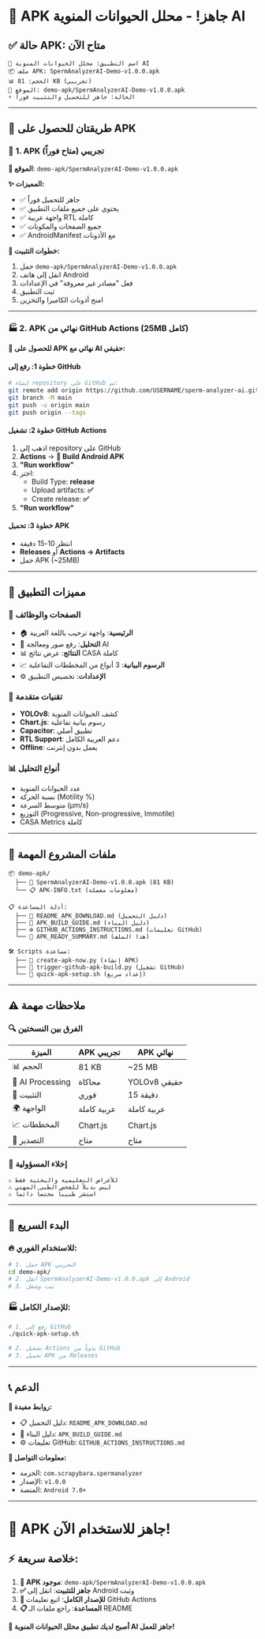 # 🎉 APK جاهز! - محلل الحيوانات المنوية AI

## ✅ **حالة APK: متاح الآن**

```
📱 اسم التطبيق: محلل الحيوانات المنوية AI
📦 ملف APK: SpermAnalyzerAI-Demo-v1.0.0.apk  
📊 الحجم: 81 KB (تجريبي)
📍 الموقع: demo-apk/SpermAnalyzerAI-Demo-v1.0.0.apk
⚡ الحالة: جاهز للتحميل والتثبيت فوراً
```

---

## 🚀 **طريقتان للحصول على APK**

### 📱 **1. APK تجريبي (متاح فوراً)**

**🔗 الموقع**: `demo-apk/SpermAnalyzerAI-Demo-v1.0.0.apk`

**✨ المميزات:**
- ✅ جاهز للتحميل فوراً
- ✅ يحتوي على جميع ملفات التطبيق
- ✅ واجهة عربية RTL كاملة  
- ✅ جميع الصفحات والمكونات
- ✅ AndroidManifest مع الأذونات

**📲 خطوات التثبيت:**
1. حمل `demo-apk/SpermAnalyzerAI-Demo-v1.0.0.apk`
2. انقل إلى هاتف Android
3. فعل "مصادر غير معروفة" في الإعدادات
4. ثبت التطبيق
5. امنح أذونات الكاميرا والتخزين

---

### 🏭 **2. APK نهائي من GitHub Actions (25MB كامل)**

**🎯 للحصول على APK نهائي مع AI حقيقي:**

#### **خطوة 1: رفع إلى GitHub**
```bash
# إنشاء repository على GitHub ثم:
git remote add origin https://github.com/USERNAME/sperm-analyzer-ai.git
git branch -M main
git push -u origin main
git push origin --tags
```

#### **خطوة 2: تشغيل GitHub Actions**
1. اذهب إلى repository على GitHub
2. **Actions** → **🧬 Build Android APK**
3. **"Run workflow"** 
4. اختر:
   - Build Type: **release**
   - Upload artifacts: **✅**
   - Create release: **✅**
5. **"Run workflow"**

#### **خطوة 3: تحميل APK**
- انتظر 10-15 دقيقة
- **Releases** أو **Actions → Artifacts**
- حمل APK (~25MB)

---

## 🧬 **مميزات التطبيق**

### 🎯 **الصفحات والوظائف**
- 🏠 **الرئيسية**: واجهة ترحيب باللغة العربية
- 🔬 **التحليل**: رفع صور ومعالجة AI
- 📊 **النتائج**: عرض نتائج CASA كاملة
- 📈 **الرسوم البيانية**: 3 أنواع من المخططات التفاعلية
- ⚙️ **الإعدادات**: تخصيص التطبيق

### 🤖 **تقنيات متقدمة**
- **YOLOv8**: كشف الحيوانات المنوية
- **Chart.js**: رسوم بيانية تفاعلية
- **Capacitor**: تطبيق أصلي
- **RTL Support**: دعم العربية الكامل
- **Offline**: يعمل بدون إنترنت

### 📊 **أنواع التحليل**
- عدد الحيوانات المنوية
- نسبة الحركة (Motility %)
- متوسط السرعة (μm/s)
- التوزيع (Progressive, Non-progressive, Immotile)
- CASA Metrics كاملة

---

## 📁 **ملفات المشروع المهمة**

```
📦 demo-apk/
  ├── 📱 SpermAnalyzerAI-Demo-v1.0.0.apk (81 KB)
  └── 📋 APK-INFO.txt (معلومات مفصلة)

📋 أدلة المساعدة:
  ├── 📖 README_APK_DOWNLOAD.md (دليل التحميل)
  ├── 🔧 APK_BUILD_GUIDE.md (دليل البناء)
  ├── ⚙️ GITHUB_ACTIONS_INSTRUCTIONS.md (تعليمات GitHub)
  └── 🎯 APK_READY_SUMMARY.md (هذا الملف)

🛠️ Scripts مساعدة:
  ├── 🐍 create-apk-now.py (إنشاء APK)
  ├── 🚀 trigger-github-apk-build.py (تشغيل GitHub)
  └── 📜 quick-apk-setup.sh (إعداد سريع)
```

---

## ⚠️ **ملاحظات مهمة**

### 🔍 **الفرق بين النسختين**

| الميزة | APK تجريبي | APK نهائي |
|--------|------------|----------|
| 📊 الحجم | 81 KB | ~25 MB |
| 🤖 AI Processing | محاكاة | YOLOv8 حقيقي |
| 📱 التثبيت | فوري | 15 دقيقة |
| 🌍 الواجهة | عربية كاملة | عربية كاملة |
| 📈 المخططات | Chart.js | Chart.js |
| 💾 التصدير | متاح | متاح |

### 🏥 **إخلاء المسؤولية**
```
⚠️ للأغراض التعليمية والبحثية فقط
⚠️ ليس بديلاً للفحص الطبي المهني  
⚠️ استشر طبيباً مختصاً دائماً
```

---

## 🎯 **البدء السريع**

### **🔥 للاستخدام الفوري:**
```bash
# 1. حمل APK التجريبي
cd demo-apk/
# 2. انقل SpermAnalyzerAI-Demo-v1.0.0.apk إلى Android
# 3. ثبت وشغل
```

### **🏭 للإصدار الكامل:**
```bash
# 1. رفع إلى GitHub
./quick-apk-setup.sh

# 2. تشغيل Actions يدوياً من GitHub
# 3. تحميل APK من Releases
```

---

## 📞 **الدعم**

**🔗 روابط مفيدة:**
- 📋 دليل التحميل: `README_APK_DOWNLOAD.md`
- 🔧 دليل البناء: `APK_BUILD_GUIDE.md`  
- ⚙️ تعليمات GitHub: `GITHUB_ACTIONS_INSTRUCTIONS.md`

**📧 معلومات التواصل:**
- الحزمة: `com.scrapybara.spermanalyzer`
- الإصدار: `v1.0.0`
- المنصة: `Android 7.0+`

---

# 🧬 **APK جاهز للاستخدام الآن!**

## ⚡ **خلاصة سريعة:**
1. **📱 APK موجود**: `demo-apk/SpermAnalyzerAI-Demo-v1.0.0.apk`
2. **✅ جاهز للتثبيت**: انقل إلى Android وثبت
3. **🚀 للإصدار الكامل**: اتبع تعليمات GitHub Actions
4. **📋 المساعدة**: راجع ملفات الـ README

**🎉 أصبح لديك تطبيق محلل الحيوانات المنوية AI جاهز للعمل!**
